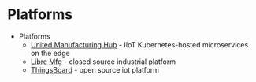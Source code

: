 # Platforms

- Platforms
    - [United Manufacturing Hub](https://www.umh.app/) - IIoT Kubernetes-hosted microservices on the edge
    - [Libre Mfg](https://www.libremfg.com/) - closed source industrial platform
    - [ThingsBoard](https://thingsboard.io/) - open source iot platform